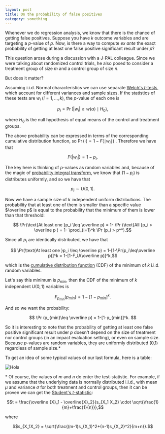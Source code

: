 ```yaml
---
layout: post
title: On the probability of false positives
category: something
---
```

Whenever we do regression analysis, we know that there is the chance of getting false positives. Suppose you have $k$ outcome variables and are targeting a $p$-value of $p$. Now, is there a way to compute *ex ante* the exact probability of getting at least one false positive significant result under $p$?

This question arose during a discussion with a J-PAL colleague. Since we were talking about randomized control trials, he also posed to consider a treatment group of size $m$ and a control group of size $n$.

But does it matter?

Assuming i.i.d. Normal characteristics we can use separate [Welch's $t$-tests](https://en.wikipedia.org/wiki/Welch%27s_t_test), which account for different variances and sample sizes. If the statistics of these tests are $w_i$ ($i=1,..., k$), the $p$-value of each one is

$$ p_i = \Pr(|w_i|\geq w(\alpha)\mid H_0),$$

where $H_0$ is the null hypothesis of equal means of the control and treatment groups.

The above probability can be expressed in terms of the corresponding cumulative distribution function, so $\Pr (\cdot)=1-F( \mid w_i \mid )$ . Therefore we have that

$$F(|w_i|)=1-p_i .$$

The key here is thinking of $p$-values as random variables and, because of the magic of [probability integral transform](https://en.wikipedia.org/wiki/Probability_integral_transform), we know that $(1-p_i)$ is distributes uniformly, and so we have that

$$ p_i\sim U(0,1). $$

Now we have a sample size of $k$ independent uniform distributions. The probability that at least one of them is smaller than a specific value $\overline p$ is equal to the probability that the minimum of them is lower than that threshold:

$$ \Pr(\text{At least one }p_i \leq \overline p) = 1- \Pr (\text{All }p_i > \overline p ) = 1- \prod_{i=1}^k \Pr (p_i > p^*).$$

Since all $p_i$ are identically distributed, we have that

$$ \Pr(\text{At least one }p_i \leq \overline p) = 1-[1-\Pr(p_i\leq\overline p)]^k = 1-[1-F_U(\overline p)]^k,$$

which is the [cumulative distribution function](https://en.wikipedia.org/wiki/Cumulative_distribution_function) (CDF) of the minimum of $k$ i.i.d. random variables.

Let's say this minimum is $p_{min}$, then the CDF of the minimum of $k$ independent $U(0,1)$ variables is

$$ F_{p_{min}}(p_{min}) = 1- [1-p_{min}]^k.$$

And so we want the probability:

$$ \Pr (p_{min}\leq \overline p) = 1-[1-p_{min}]^k. $$

So it is interesting to note that the probability of getting at least one false positive significant result under $p$ doesn't depend on the size of treatment nor control groups (in an impact evaluation setting), or even on sample size. Because $p$-values are random variables, they are uniformly distributed (0,1) regardless of sample size.*

To get an idea of some typical values of our last formula, here is a table:

![Hola](http://i60.tinypic.com/347b48h.png)

\* Of course, the values of $m$ and $n$ do enter the test-statistic. For example, if we assume that the underlying data is normally distributed i.i.d., with mean $\mu$ and variance $\sigma$ for both treatment and control groups, then it can be proven we can get the [Student's $t$-statistic](https://en.wikipedia.org/wiki/Student%27s_t-test):

$$t = \frac{\overline {X}_1 - \overline{X}_2}{s_{X_1 X_2} \cdot \sqrt{\frac{1}{m}+\frac{1}{n}}},$$

where

$$s_{X_1X_2} = \sqrt{\frac{(m-1)s_{X_1}^2+(n-1)s_{X_2}^2}{m+n}}.$$